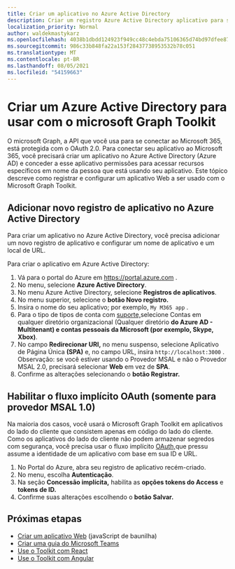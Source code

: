 ```yaml
---
title: Criar um aplicativo no Azure Active Directory
description: Criar um registro Azure Active Directory aplicativo para se comunicar com Microsoft 365
localization_priority: Normal
author: waldekmastykarz
ms.openlocfilehash: 4038b1dbdd124923f949cc48c4ebda75106365d74bd97dfee87466a58c34ea28
ms.sourcegitcommit: 986c33b848fa22a153f28437738953532b78c051
ms.translationtype: MT
ms.contentlocale: pt-BR
ms.lasthandoff: 08/05/2021
ms.locfileid: "54159663"
---
```

# <a name="create-an-azure-active-directory-app-to-use-with-the-microsoft-graph-toolkit"></a>Criar um Azure Active Directory para usar com o microsoft Graph Toolkit

O microsoft Graph, a API que você usa para se conectar ao Microsoft 365, está protegida com o OAuth 2.0. Para conectar seu aplicativo ao Microsoft 365, você precisará criar um aplicativo no Azure Active Directory (Azure AD) e conceder a esse aplicativo permissões para acessar recursos específicos em nome da pessoa que está usando seu aplicativo. Este tópico descreve como registrar e configurar um aplicativo Web a ser usado com o Microsoft Graph Toolkit.

## <a name="add-new-application-registration-in-azure-active-directory"></a>Adicionar novo registro de aplicativo no Azure Active Directory

Para criar um aplicativo no Azure Active Directory, você precisa adicionar um novo registro de aplicativo e configurar um nome de aplicativo e um local de URL.

Para criar o aplicativo em Azure Active Directory:

1. Vá para o portal do Azure em https://portal.azure.com .
1. No menu, selecione **Azure Active Directory**.
1. No menu Azure Active Directory, selecione **Registros de aplicativos**.
1. No menu superior, selecione o **botão Novo registro.**
1. Insira o nome do seu aplicativo; por exemplo, `My M365 app` .
1. Para o tipo de tipos de conta com [suporte,](/azure/active-directory/develop/single-and-multi-tenant-apps#who-can-sign-in-to-your-app)selecione Contas em qualquer diretório organizacional (Qualquer diretório **do Azure AD - Multitenant) e contas pessoais da Microsoft (por exemplo, Skype, Xbox)**.
1. No campo **Redirecionar URI,** no menu suspenso, selecione Aplicativo de Página Única **(SPA)** e, no campo URL, insira `http://localhost:3000` . Observação: se você estiver usando o Provedor MSAL e não o Provedor MSAL 2.0, precisará selecionar **Web** em vez de **SPA**.
1. Confirme as alterações selecionando o **botão Registrar.**

## <a name="enable-oauth-implicit-flow-only-for-msal-10-provider"></a>Habilitar o fluxo implícito OAuth (somente para provedor MSAL 1.0)

Na maioria dos casos, você usará o Microsoft Graph Toolkit em aplicativos do lado do cliente que consistem apenas em código do lado do cliente. Como os aplicativos do lado do cliente não podem armazenar segredos com segurança, você precisa usar o fluxo implícito [OAuth,](/azure/active-directory/develop/v2-oauth2-implicit-grant-flow?WT.mc_id=m365-10340-wmastyka)que pressu assume a identidade de um aplicativo com base em sua ID e URL.

1. No Portal do Azure, abra seu registro de aplicativo recém-criado.
1. No menu, escolha **Autenticação**.
1. Na seção **Concessão implícita,** habilita as **opções tokens do Access** e **tokens de ID.**
1. Confirme suas alterações escolhendo o **botão Salvar.**

## <a name="next-steps"></a>Próximas etapas

- [Criar um aplicativo Web](./build-a-web-app.md) (javaScript de baunilha)
- [Criar uma guia do Microsoft Teams](./build-a-microsoft-teams-tab.md)
- [Use o Toolkit com React](./use-toolkit-with-react.md)
- [Use o Toolkit com Angular](./use-toolkit-with-angular.md)
